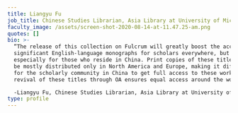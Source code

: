 ```yaml
---
title: Liangyu Fu
job_title: Chinese Studies Librarian, Asia Library at University of Michigan
faculty_image: /assets/screen-shot-2020-08-14-at-11.47.25-am.png
quotes: []
bio: >-
  “The release of this collection on Fulcrum will greatly boost the access to
  significant English-language monographs for scholars everywhere, but
  especially for those who reside in China. Print copies of these titles used to
  be mostly distributed only in North America and Europe, making it difficult
  for the scholarly community in China to get full access to these works. The
  revival of these titles through OA ensures equal access around the world.”

  -Liangyu Fu, Chinese Studies Librarian, Asia Library at University of Michigan
type: profile
---
```

